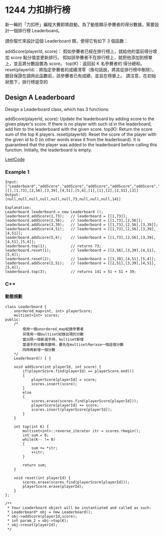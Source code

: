 # 1244 力扣排行榜

新一輪的「力扣杯」編程大賽即將啟動，為了動態顯示參賽者的得分數據，需要設計一個排行榜 Leaderboard。

請你幫忙來設計這個 Leaderboard 類，使得它有如下 3 個函數：

addScore(playerId, score)：
假如參賽者已經在排行榜上，就給他的當前得分增加 score 點分值並更新排行。
假如該參賽者不在排行榜上，就把他添加到榜單上，並且將分數設置為 score。
top(K)：返回前 K 名參賽者的 得分總和。
reset(playerId)：將指定參賽者的成績清零（換句話說，將其從排行榜中刪除）。題目保證在調用此函數前，該參賽者已有成績，並且在榜單上。
請注意，在初始狀態下，排行榜是空的

##  Design A Leaderboard

Design a Leaderboard class, which has 3 functions:

addScore(playerId, score): Update the leaderboard by adding score to the given player's score. If there is no player with such id in the leaderboard, add him to the leaderboard with the given score.
top(K): Return the score sum of the top K players.
reset(playerId): Reset the score of the player with the given id to 0 (in other words erase it from the leaderboard). It is guaranteed that the player was added to the leaderboard before calling this function.
Initially, the leaderboard is empty.

[LeetCode](https://leetcode-cn.com/problems/design-a-leaderboard/)


### Example 1

```
Input: 
["Leaderboard","addScore","addScore","addScore","addScore","addScore","top","reset","reset","addScore","top"]
[[],[1,73],[2,56],[3,39],[4,51],[5,4],[1],[1],[2],[2,51],[3]]
Output: 
[null,null,null,null,null,null,73,null,null,null,141]

Explanation: 
Leaderboard leaderboard = new Leaderboard ();
leaderboard.addScore(1,73);   // leaderboard = [[1,73]];
leaderboard.addScore(2,56);   // leaderboard = [[1,73],[2,56]];
leaderboard.addScore(3,39);   // leaderboard = [[1,73],[2,56],[3,39]];
leaderboard.addScore(4,51);   // leaderboard = [[1,73],[2,56],[3,39],[4,51]];
leaderboard.addScore(5,4);    // leaderboard = [[1,73],[2,56],[3,39],[4,51],[5,4]];
leaderboard.top(1);           // returns 73;
leaderboard.reset(1);         // leaderboard = [[2,56],[3,39],[4,51],[5,4]];
leaderboard.reset(2);         // leaderboard = [[3,39],[4,51],[5,4]];
leaderboard.addScore(2,51);   // leaderboard = [[2,51],[3,39],[4,51],[5,4]];
leaderboard.top(3);           // returns 141 = 51 + 51 + 39;
```

### C++ 

#### 動態規劃

```
class Leaderboard {
    unordered_map<int, int> playerScore;
    multiset<int> scores; 
public:
    /*
        使用一個unordered_map紀錄參賽者
        另使用一個multiset紀錄出現的分數
        當出現一個新選手時，multiset新增
        當選手的分數改變時，要先在multiset內erase一個這個分數
        同時再新增一個分數
    */
    Leaderboard() { }
    
    void addScore(int playerId, int score) {
        if(playerScore.find(playerId) == playerScore.end())
        {
            playerScore[playerId] = score;
            scores.insert(score);
        }
        else
        {
            scores.erase(scores.find(playerScore[playerId]));
            playerScore[playerId] += score;
            scores.insert(playerScore[playerId]);
        }
    }
    
    int top(int K) {
        multiset<int>::reverse_iterator itr = scores.rbegin();
        int sum = 0;
        while(K-- != 0)
        {
            sum += *itr;
            ++itr;
        }

        return sum;
    }
    
    void reset(int playerId) {
        scores.erase(scores.find(playerScore[playerId]));
        playerScore.erase(playerId);
    }
};

/**
 * Your Leaderboard object will be instantiated and called as such:
 * Leaderboard* obj = new Leaderboard();
 * obj->addScore(playerId,score);
 * int param_2 = obj->top(K);
 * obj->reset(playerId);
 */
```


